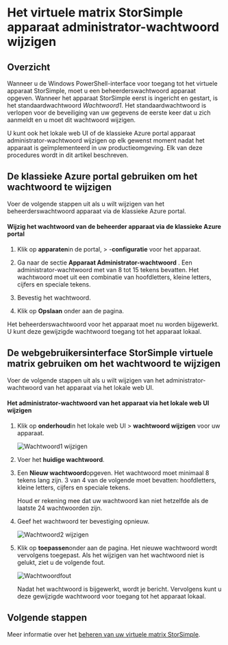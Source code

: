 <properties 
   pageTitle="De StorSimple virtueel apparaat admin-wachtwoord wijzigen | Microsoft Azure"
   description="Beschrijving van het apparaat administrator-wachtwoord wijzigen met de klassieke Azure portal of het virtuele matrix StorSimple web UI."
   services="storsimple"
   documentationCenter="NA"
   authors="alkohli"
   manager="carmonm"
   editor="" />
<tags 
   ms.service="storsimple"
   ms.devlang="NA"
   ms.topic="article"
   ms.tgt_pltfrm="NA"
   ms.workload="TBD"
   ms.date="06/17/2016"
   ms.author="alkohli" />

# <a name="change-the-storsimple-virtual-array-device-administrator-password"></a>Het virtuele matrix StorSimple apparaat administrator-wachtwoord wijzigen

## <a name="overview"></a>Overzicht

Wanneer u de Windows PowerShell-interface voor toegang tot het virtuele apparaat StorSimple, moet u een beheerderswachtwoord apparaat opgeven. Wanneer het apparaat StorSimple eerst is ingericht en gestart, is het standaardwachtwoord *Wachtwoord1*. Het standaardwachtwoord is verlopen voor de beveiliging van uw gegevens de eerste keer dat u zich aanmeldt en u moet dit wachtwoord wijzigen.

U kunt ook het lokale web UI of de klassieke Azure portal apparaat administrator-wachtwoord wijzigen op elk gewenst moment nadat het apparaat is geïmplementeerd in uw productieomgeving. Elk van deze procedures wordt in dit artikel beschreven.

## <a name="use-the-azure-classic-portal-to-change-the-password"></a>De klassieke Azure portal gebruiken om het wachtwoord te wijzigen

Voer de volgende stappen uit als u wilt wijzigen van het beheerderswachtwoord apparaat via de klassieke Azure portal.

#### <a name="to-change-the-device-administrator-password-via-the-azure-classic-portal"></a>Wijzig het wachtwoord van de beheerder apparaat via de klassieke Azure portal

1. Klik op **apparaten**in de portal, > -**configuratie** voor het apparaat.

2. Ga naar de sectie **Apparaat Administrator-wachtwoord** . Een administrator-wachtwoord met van 8 tot 15 tekens bevatten. Het wachtwoord moet uit een combinatie van hoofdletters, kleine letters, cijfers en speciale tekens.

3. Bevestig het wachtwoord.

4. Klik op **Opslaan** onder aan de pagina.

Het beheerderswachtwoord voor het apparaat moet nu worden bijgewerkt. U kunt deze gewijzigde wachtwoord toegang tot het apparaat lokaal.

## <a name="use-the-storsimple-virtual-array-web-ui-to-change-the-password"></a>De webgebruikersinterface StorSimple virtuele matrix gebruiken om het wachtwoord te wijzigen

Voer de volgende stappen uit als u wilt wijzigen van het administrator-wachtwoord van het apparaat via het lokale web UI.

#### <a name="to-change-the-device-administrator-password-via-the-local-web-ui"></a>Het administrator-wachtwoord van het apparaat via het lokale web UI wijzigen

1. Klik op **onderhoud**in het lokale web UI > **wachtwoord wijzigen** voor uw apparaat.

    ![Wachtwoord1 wijzigen](./media/storsimple-ova-change-device-admin-password/image40.png)

2. Voer het **huidige wachtwoord**.

3. Een **Nieuw wachtwoord**opgeven. Het wachtwoord moet minimaal 8 tekens lang zijn. 3 van 4 van de volgende moet bevatten: hoofdletters, kleine letters, cijfers en speciale tekens.

    Houd er rekening mee dat uw wachtwoord kan niet hetzelfde als de laatste 24 wachtwoorden zijn.

3. Geef het wachtwoord ter bevestiging opnieuw.

    ![Wachtwoord2 wijzigen](./media/storsimple-ova-change-device-admin-password/image41.png)

4. Klik op **toepassen**onder aan de pagina. Het nieuwe wachtwoord wordt vervolgens toegepast. Als het wijzigen van het wachtwoord niet is gelukt, ziet u de volgende fout.

    ![Wachtwoordfout](./media/storsimple-ova-change-device-admin-password/image42.png)

    Nadat het wachtwoord is bijgewerkt, wordt je bericht. Vervolgens kunt u deze gewijzigde wachtwoord voor toegang tot het apparaat lokaal.

## <a name="next-steps"></a>Volgende stappen

Meer informatie over het [beheren van uw virtuele matrix StorSimple](storsimple-ova-web-ui-admin.md).
